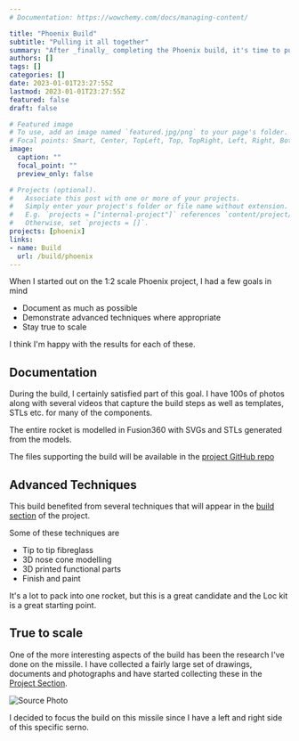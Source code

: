 ```yaml
---
# Documentation: https://wowchemy.com/docs/managing-content/

title: "Phoenix Build"
subtitle: "Pulling it all together"
summary: "After _finally_ completing the Phoenix build, it's time to pull together the build documentation"
authors: []
tags: []
categories: []
date: 2023-01-01T23:27:55Z
lastmod: 2023-01-01T23:27:55Z
featured: false
draft: false

# Featured image
# To use, add an image named `featured.jpg/png` to your page's folder.
# Focal points: Smart, Center, TopLeft, Top, TopRight, Left, Right, BottomLeft, Bottom, BottomRight.
image:
  caption: ""
  focal_point: ""
  preview_only: false

# Projects (optional).
#   Associate this post with one or more of your projects.
#   Simply enter your project's folder or file name without extension.
#   E.g. `projects = ["internal-project"]` references `content/project/deep-learning/index.md`.
#   Otherwise, set `projects = []`.
projects: [phoenix]
links:
- name: Build
  url: /build/phoenix
---
```


When I started out on the 1:2 scale Phoenix project, I had a few goals in mind

* Document as much as possible
* Demonstrate advanced techniques where appropriate
* Stay true to scale

I think I'm happy with the results for each of these.

## Documentation

During the build, I certainly satisfied part of this goal. I have 100s of photos along with several videos that capture the build steps as well as templates, STLs etc. for many of the components.

The entire rocket is modelled in Fusion360 with SVGs and STLs generated from the models.

The files supporting the build will be available in the [project GitHub repo](https://github.com/rlhatcher/phoenix)

## Advanced Techniques

This build benefited from several techniques that will appear in the [build section](/build/phoenix) of the project.

Some of these techniques are

* Tip to tip fibreglass
* 3D nose cone modelling
* 3D printed functional parts
* Finish and paint

It's a lot to pack into one rocket, but this is a great candidate and the Loc kit is a great starting point.

## True to scale

One of the more interesting aspects of the build has been the research I've done on the missile. I have collected a fairly large set of drawings, documents and photographs and have started collecting these in the [Project Section](/project/phoenix).

![Source Photo](NAS_Patuxent_River_1985.JPEG)

I decided to focus the build on this missile since I have a left and right side of this specific serno.
